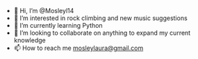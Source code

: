 - 👋 Hi, I’m @Mosleyl14
- 👀 I’m interested in rock climbing and new music suggestions 
- 🌱 I’m currently learning Python 
- 💞️ I’m looking to collaborate on anything to expand my current knowledge 
- 📫 How to reach me mosleylaura@gmail.com 

<!---
Mosleyl14/Mosleyl14 is a ✨ special ✨ repository because its `README.md` (this file) appears on your GitHub profile.
You can click the Preview link to take a look at your changes.
--->
